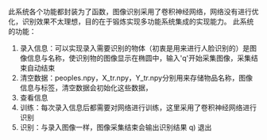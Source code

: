 此系统各个功能都封装为了函数，图像识别采用了卷积神经网络，网络没有进行优化，识别效果不太理想，目的在于锻炼实现多功能系统集成的实现能力。
此系统的功能：
1) 录入信息：可以实现录入需要识别的物体（初衷是用来进行人脸识别的）是图像信息与名称，使识别物的图像显示在椭圆中，输入'q'开始采集图像，采集结束自动结束
2) 清空数据：peoples.npy，X_tr.npy，Y_tr.npy分别用来存储物品名称，图像信息与标签，清空数据会初始化这些数据，
3) 查看信息
4) 训练：每次录入信息后都需要对网络进行训练，这里采用了卷积神经网络进行识别
5) 识别：与录入图像一样，图像采集结束会输出识别结果
q) 退出